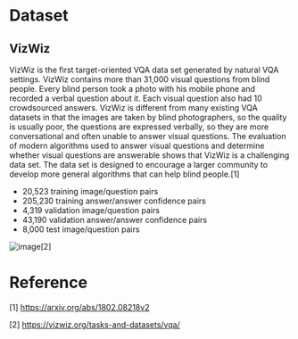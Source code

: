 # Dataset
## VizWiz
VizWiz is the first target-oriented VQA data set generated by natural VQA settings. VizWiz contains more than 31,000 visual questions from blind people. Every blind person took a photo with his mobile phone and recorded a verbal question about it. Each visual question also had 10 crowdsourced answers. VizWiz is different from many existing VQA datasets in that the images are taken by blind photographers, so the quality is usually poor, the questions are expressed verbally, so they are more conversational and often unable to answer visual questions. The evaluation of modern algorithms used to answer visual questions and determine whether visual questions are answerable shows that VizWiz is a challenging data set. The data set is designed to encourage a larger community to develop more general algorithms that can help blind people.[1]

* 20,523 training image/question pairs
* 205,230 training answer/answer confidence pairs
* 4,319 validation image/question pairs
* 43,190 validation answer/answer confidence pairs
* 8,000 test image/question pairs

![image](https://user-images.githubusercontent.com/90427304/141823070-372f7806-c1de-493c-99e9-e81e464017a3.png)[2]


# Reference
[1] https://arxiv.org/abs/1802.08218v2

[2] https://vizwiz.org/tasks-and-datasets/vqa/
